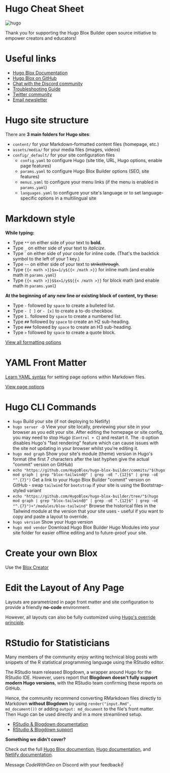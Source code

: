 # Hugo Cheat Sheet

![hugo](hugo-logo.png)

Thank you for supporting the Hugo Blox Builder open source initiative to empower creators and educators!

# Useful links

- [Hugo Blox Documentation](https://docs.hugoblox.com/)
- [Hugo Blox on GitHub](https://github.com/HugoBlox/)
- [Chat with the Discord community](https://discord.gg/z8wNYzb)
- [Troubleshooting Guide](https://docs.hugoblox.com/reference/troubleshooting/)
- [Twitter community](https://twitter.com/GetResearchDev)
- [Email newsletter](https://embeds.beehiiv.com/a4a50873-33c1-4364-9afb-9a17e544177b)

# Hugo site structure

There are **3 main folders for Hugo sites**:

- `content/` for your Markdown-formatted content files (homepage, etc.)
- `assets/media/` for your media files (images, videos)
- `config/_default/` for your site configuration files
  - `config.yaml` to configure Hugo (site title, URL, Hugo options, enable page features)
  - `params.yaml` to configure Hugo Blox Builder options (SEO, site features)
  - `menus.yaml` to configure your menu links (if the menu is enabled in `params.yaml`)
  - `languages.yaml` to configure your site's language or to set language-specific options in a multilingual site

# Markdown style

**While typing:**

- Type `**` on either side of your text to **bold.**
- Type `_` on either side of your text to *italicize*.
- Type ` on either side of your code for inline code. (That's the backtick symbol to the left of your 1 key.)
- Type `~~` on either side of your text to ~~strikethrough~~.
- Type `{{< math >}}$x=1/y${{< /math >}}` for inline math (and enable math in `params.yaml`)
- Type `{{< math >}}$$x=1/y$${{< /math >}}` for block math (and enable math in `params.yaml`)

**At the beginning of any new line or existing block of content, try these:**

- Type `-` followed by `space` to create a bulleted list.
- Type `- [ ]` or `- [x]` to create a to-do checkbox.
- Type `1.` followed by `space` to create a numbered list.
- Type `##` followed by `space` to create an H2 sub-heading.
- Type `###` followed by `space` to create an H3 sub-heading.
- Type `>` followed by `space` to create a quote block.

[View all formatting options](https://docs.hugoblox.com/reference/markdown/)

# YAML Front Matter

[Learn YAML syntax](https://learnxinyminutes.com/docs/yaml/) for setting page options within Markdown files.

[View page options](https://docs.hugoblox.com/reference/page-features/)

# Hugo CLI Commands

- `hugo`
  Build your site (if not deploying to Netlify)
- `hugo server -D`
  View your site locally, previewing your site in your browser as you edit your site. After editing the homepage or site config, you may need to stop Hugo (`Control + C`) and restart it. The `-D` option disables Hugo's "fast rendering" feature which can cause issues with the site not updating in your browser whilst you're editing it.
- `hugo mod graph`
  Show your site's module (theme) version in Hugo's format (the first 7 characters after the last hyphen give the actual "commit" version on GitHub)
- `echo "https://github.com/HugoBlox/hugo-blox-builder/commits/"$(hugo mod graph | grep "blox-tailwind@" | grep -oE ".{12}$" | grep -oE "^.{7}")`
  Get a link to your Hugo Blox Builder "commit" version on GitHub - swap `tailwind` for `bootstrap` if your site is using the Bootstrap-styled variant
- `echo "https://github.com/HugoBlox/hugo-blox-builder/tree/"$(hugo mod graph | grep "blox-tailwind@" | grep -oE ".{12}$" | grep -oE "^.{7}")+"/modules/blox-tailwind"`
  Browse the historical files in the Tailwind module at the version that your site uses - useful if you want to copy and paste a layout to override.
- `hugo version`
  Show your Hugo version
- `hugo mod vendor`
  Download Hugo Blox Builder Hugo Modules into your site folder for easier offline editing and to future-proof your site.

# Create your own Blox

Use the [Blox Creator](https://github.com/new?template_name=create-blox&template_owner=HugoBlox)

# Edit the Layout of Any Page

Layouts are parametrized in page front matter and site configuration to provide a friendly **no-code** environment.

However, all layouts can also be fully customized using [Hugo's override principle](https://docs.hugoblox.com/reference/extend/#override-a-component).

# RStudio for Statisticians

Many members of the community enjoy writing technical blog posts with snippets of the R statistical programming language using the RStudio editor.

The RStudio team released Blogdown, a wrapper around Hugo for the RStudio IDE. However, users report that **Blogdown doesn't fully support modern Hugo versions**, with the RStudio team confirming these reports on GitHub.

Hence, the community recommend converting RMarkdown files directly to Markdown **without Blogdown** by using `render("input.Rmd", md_document())` or adding `output: md_document` to the file's front matter. Then Hugo can be used directly and in a more streamlined setup.
- [RStudio & Blogdown documentation](https://docs.rstudio.com/)
- [RStudio & Blogdown support](https://docs.rstudio.com/support/)

**Something we didn't cover?**

Check out the full [Hugo Blox documention](https://docs.hugoblox.com), [Hugo documentation](https://gohugo.io/documentation/), and [Netlify documentation](https://docs.netlify.com/).

Message _CodeWithGeo_ on Discord with your feedback✌️
